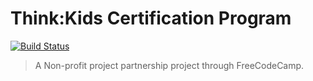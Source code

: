 # Think:Kids Certification Program
[![Build Status](https://travis-ci.org/matteverson/think-kids-certification-program.svg?branch=master)](https://travis-ci.org/matteverson/think-kids-certification-program)
> A Non-profit project partnership project through FreeCodeCamp.
